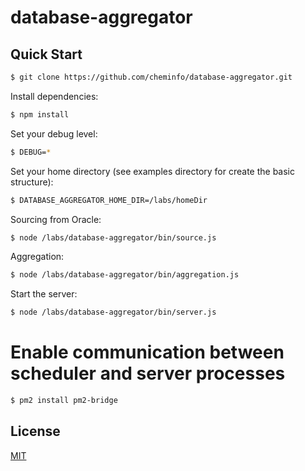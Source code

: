 # database-aggregator

## Quick Start

```bash
$ git clone https://github.com/cheminfo/database-aggregator.git
```

Install dependencies:

```bash
$ npm install
```

Set your debug level:

```bash
$ DEBUG=*
```

Set your home directory (see examples directory for create the basic structure):

```bash
$ DATABASE_AGGREGATOR_HOME_DIR=/labs/homeDir
```

Sourcing from Oracle:

```bash
$ node /labs/database-aggregator/bin/source.js
```

Aggregation:

```bash
$ node /labs/database-aggregator/bin/aggregation.js
```

Start the server:

```bash
$ node /labs/database-aggregator/bin/server.js
```

# Enable communication between scheduler and server processes

```bash
$ pm2 install pm2-bridge
```

## License

[MIT](LICENSE)
